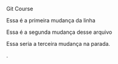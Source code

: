 Git Course

Essa é a primeira mudança da linha

Essa é a segunda mudança desse arquivo

Essa seria a terceira mudança na parada.




.
